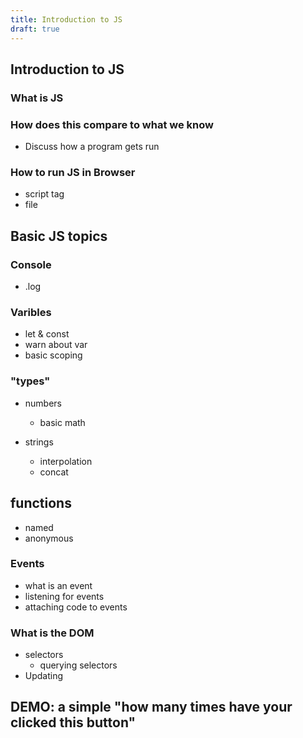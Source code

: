 ```yaml
---
title: Introduction to JS
draft: true
---
```


## Introduction to JS

### What is JS

### How does this compare to what we know

- Discuss how a program gets run

### How to run JS in Browser

- script tag
- file

## Basic JS topics

### Console

- .log

### Varibles

- let & const
- warn about var
- basic scoping

### "types"

- numbers

  - basic math

- strings
  - interpolation
  - concat

## functions

- named
- anonymous

### Events

- what is an event
- listening for events
- attaching code to events

### What is the DOM

- selectors
  - querying selectors
- Updating

## DEMO: a simple "how many times have your clicked this button"

